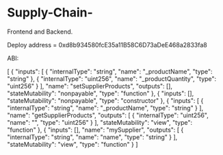 # Supply-Chain-
Frontend and Backend.

Deploy address = 0xd8b934580fcE35a11B58C6D73aDeE468a2833fa8

ABI:

[
	{
		"inputs": [
			{
				"internalType": "string",
				"name": "_productName",
				"type": "string"
			},
			{
				"internalType": "uint256",
				"name": "_productQuantity",
				"type": "uint256"
			}
		],
		"name": "setSupplierProducts",
		"outputs": [],
		"stateMutability": "nonpayable",
		"type": "function"
	},
	{
		"inputs": [],
		"stateMutability": "nonpayable",
		"type": "constructor"
	},
	{
		"inputs": [
			{
				"internalType": "string",
				"name": "_productName",
				"type": "string"
			}
		],
		"name": "getSupplierProducts",
		"outputs": [
			{
				"internalType": "uint256",
				"name": "",
				"type": "uint256"
			}
		],
		"stateMutability": "view",
		"type": "function"
	},
	{
		"inputs": [],
		"name": "mySupplier",
		"outputs": [
			{
				"internalType": "string",
				"name": "name",
				"type": "string"
			}
		],
		"stateMutability": "view",
		"type": "function"
	}
]
